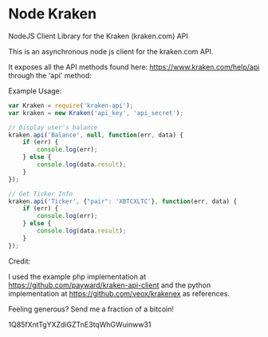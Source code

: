 Node Kraken
===========

NodeJS Client Library for the Kraken (kraken.com) API

This is an asynchronous node js client for the kraken.com API.

It exposes all the API methods found here: https://www.kraken.com/help/api through the 'api' method:

Example Usage:

```javascript
var Kraken = require('kraken-api');
var kraken = new Kraken('api_key', 'api_secret');

// Display user's balance
kraken.api('Balance', null, function(err, data) {
    if (err) {
        console.log(err);
    } else {
        console.log(data.result);
    }
});

// Get Ticker Info
kraken.api('Ticker', {"pair": 'XBTCXLTC'}, function(err, data) {
    if (err) {
        console.log(err);
    } else {
        console.log(data.result);
    }
});
```

Credit:

I used the example php implementation at https://github.com/payward/kraken-api-client and the python implementation at https://github.com/veox/krakenex as references.


Feeling generous? Send me a fraction of a bitcoin!

1Q85fXntTgYXZdiGZTnE3tqWhGWuinww31